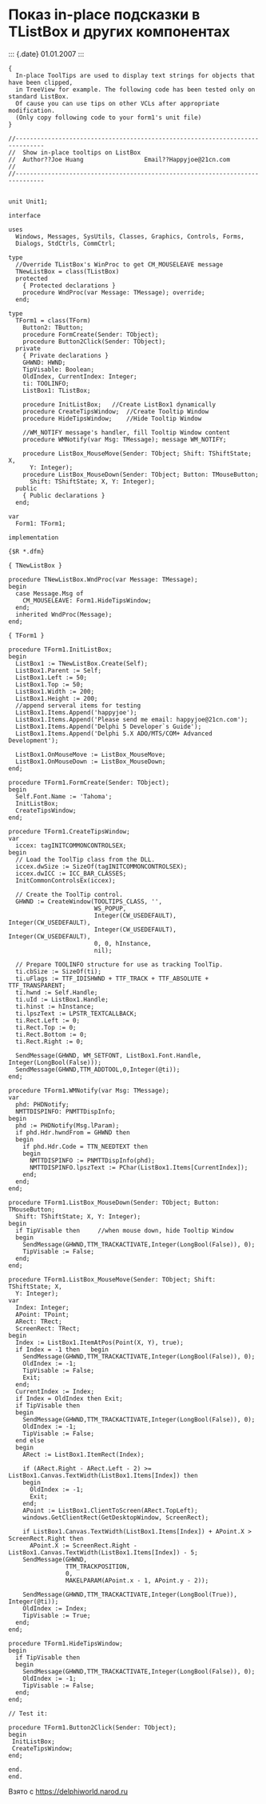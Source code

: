 Показ in-place подсказки в TListBox и других компонентах
========================================================

::: {.date}
01.01.2007
:::

    { 
      In-place ToolTips are used to display text strings for objects that have been clipped, 
      in TreeView for example. The following code has been tested only on standard ListBox. 
      Of cause you can use tips on other VCLs after appropriate modification. 
      (Only copy following code to your form1's unit file) 
    } 
     
    //------------------------------------------------------------------------------ 
    //  Show in-place tooltips on ListBox 
    //  Author??Joe Huang                 Email??Happyjoe@21cn.com 
    // 
    //------------------------------------------------------------------------------ 
     
     
    unit Unit1; 
     
    interface 
     
    uses 
      Windows, Messages, SysUtils, Classes, Graphics, Controls, Forms, 
      Dialogs, StdCtrls, CommCtrl; 
     
    type 
      //Override TListBox's WinProc to get CM_MOUSELEAVE message 
      TNewListBox = class(TListBox) 
      protected 
        { Protected declarations } 
        procedure WndProc(var Message: TMessage); override; 
      end; 
     
    type 
      TForm1 = class(TForm) 
        Button2: TButton; 
        procedure FormCreate(Sender: TObject); 
        procedure Button2Click(Sender: TObject); 
      private 
        { Private declarations } 
        GHWND: HWND; 
        TipVisable: Boolean; 
        OldIndex, CurrentIndex: Integer; 
        ti: TOOLINFO; 
        ListBox1: TListBox; 
     
        procedure InitListBox;   //Create ListBox1 dynamically 
        procedure CreateTipsWindow;  //Create Tooltip Window 
        procedure HideTipsWindow;    //Hide Tooltip Window 
     
        //WM_NOTIFY message's handler, fill Tooltip Window content 
        procedure WMNotify(var Msg: TMessage); message WM_NOTIFY; 
     
        procedure ListBox_MouseMove(Sender: TObject; Shift: TShiftState; X, 
          Y: Integer); 
        procedure ListBox_MouseDown(Sender: TObject; Button: TMouseButton; 
          Shift: TShiftState; X, Y: Integer); 
      public 
        { Public declarations } 
      end; 
     
    var 
      Form1: TForm1; 
     
    implementation 
     
    {$R *.dfm} 
     
    { TNewListBox } 
     
    procedure TNewListBox.WndProc(var Message: TMessage); 
    begin 
      case Message.Msg of 
        CM_MOUSELEAVE: Form1.HideTipsWindow; 
      end; 
      inherited WndProc(Message); 
    end; 
     
    { TForm1 } 
     
    procedure TForm1.InitListBox; 
    begin 
      ListBox1 := TNewListBox.Create(Self); 
      ListBox1.Parent := Self; 
      ListBox1.Left := 50; 
      ListBox1.Top := 50; 
      ListBox1.Width := 200; 
      ListBox1.Height := 200; 
      //append serveral items for testing 
      ListBox1.Items.Append('happyjoe'); 
      ListBox1.Items.Append('Please send me email: happyjoe@21cn.com'); 
      ListBox1.Items.Append('Delphi 5 Developer`s Guide'); 
      ListBox1.Items.Append('Delphi 5.X ADO/MTS/COM+ Advanced Development'); 
     
      ListBox1.OnMouseMove := ListBox_MouseMove; 
      ListBox1.OnMouseDown := ListBox_MouseDown; 
    end; 
     
    procedure TForm1.FormCreate(Sender: TObject); 
    begin 
      Self.Font.Name := 'Tahoma'; 
      InitListBox; 
      CreateTipsWindow; 
    end; 
     
    procedure TForm1.CreateTipsWindow; 
    var 
      iccex: tagINITCOMMONCONTROLSEX; 
    begin 
      // Load the ToolTip class from the DLL. 
      iccex.dwSize := SizeOf(tagINITCOMMONCONTROLSEX); 
      iccex.dwICC := ICC_BAR_CLASSES; 
      InitCommonControlsEx(iccex); 
     
      // Create the ToolTip control. 
      GHWND := CreateWindow(TOOLTIPS_CLASS, '', 
                            WS_POPUP, 
                            Integer(CW_USEDEFAULT), Integer(CW_USEDEFAULT), 
                            Integer(CW_USEDEFAULT), Integer(CW_USEDEFAULT), 
                            0, 0, hInstance, 
                            nil); 
     
      // Prepare TOOLINFO structure for use as tracking ToolTip. 
      ti.cbSize := SizeOf(ti); 
      ti.uFlags := TTF_IDISHWND + TTF_TRACK + TTF_ABSOLUTE + TTF_TRANSPARENT; 
      ti.hwnd := Self.Handle; 
      ti.uId := ListBox1.Handle; 
      ti.hinst := hInstance; 
      ti.lpszText := LPSTR_TEXTCALLBACK; 
      ti.Rect.Left := 0; 
      ti.Rect.Top := 0; 
      ti.Rect.Bottom := 0; 
      ti.Rect.Right := 0; 
     
      SendMessage(GHWND, WM_SETFONT, ListBox1.Font.Handle, Integer(LongBool(False))); 
      SendMessage(GHWND,TTM_ADDTOOL,0,Integer(@ti)); 
    end; 
     
    procedure TForm1.WMNotify(var Msg: TMessage); 
    var 
      phd: PHDNotify; 
      NMTTDISPINFO: PNMTTDispInfo; 
    begin 
      phd := PHDNotify(Msg.lParam); 
      if phd.Hdr.hwndFrom = GHWND then 
      begin 
        if phd.Hdr.Code = TTN_NEEDTEXT then 
        begin 
          NMTTDISPINFO := PNMTTDispInfo(phd); 
          NMTTDISPINFO.lpszText := PChar(ListBox1.Items[CurrentIndex]); 
        end; 
      end; 
    end; 
     
    procedure TForm1.ListBox_MouseDown(Sender: TObject; Button: TMouseButton; 
      Shift: TShiftState; X, Y: Integer); 
    begin 
      if TipVisable then     //when mouse down, hide Tooltip Window 
      begin 
        SendMessage(GHWND,TTM_TRACKACTIVATE,Integer(LongBool(False)), 0); 
        TipVisable := False; 
      end; 
    end; 
     
    procedure TForm1.ListBox_MouseMove(Sender: TObject; Shift: TShiftState; X, 
      Y: Integer); 
    var 
      Index: Integer; 
      APoint: TPoint; 
      ARect: TRect; 
      ScreenRect: TRect; 
    begin 
      Index := ListBox1.ItemAtPos(Point(X, Y), true); 
      if Index = -1 then   begin 
        SendMessage(GHWND,TTM_TRACKACTIVATE,Integer(LongBool(False)), 0); 
        OldIndex := -1; 
        TipVisable := False; 
        Exit; 
      end; 
      CurrentIndex := Index; 
      if Index = OldIndex then Exit; 
      if TipVisable then 
      begin 
        SendMessage(GHWND,TTM_TRACKACTIVATE,Integer(LongBool(False)), 0); 
        OldIndex := -1; 
        TipVisable := False; 
      end else 
      begin 
        ARect := ListBox1.ItemRect(Index); 
     
        if (ARect.Right - ARect.Left - 2) >= ListBox1.Canvas.TextWidth(ListBox1.Items[Index]) then 
        begin 
          OldIndex := -1; 
          Exit; 
        end; 
        APoint := ListBox1.ClientToScreen(ARect.TopLeft); 
        windows.GetClientRect(GetDesktopWindow, ScreenRect); 
     
        if ListBox1.Canvas.TextWidth(ListBox1.Items[Index]) + APoint.X > ScreenRect.Right then 
          APoint.X := ScreenRect.Right - ListBox1.Canvas.TextWidth(ListBox1.Items[Index]) - 5; 
        SendMessage(GHWND, 
                    TTM_TRACKPOSITION, 
                    0, 
                    MAKELPARAM(APoint.x - 1, APoint.y - 2)); 
     
        SendMessage(GHWND,TTM_TRACKACTIVATE,Integer(LongBool(True)), Integer(@ti)); 
        OldIndex := Index; 
        TipVisable := True; 
      end; 
    end; 
     
    procedure TForm1.HideTipsWindow; 
    begin 
      if TipVisable then 
      begin 
        SendMessage(GHWND,TTM_TRACKACTIVATE,Integer(LongBool(False)), 0); 
        OldIndex := -1; 
        TipVisable := False; 
      end; 
    end; 
     
    // Test it: 
     
    procedure TForm1.Button2Click(Sender: TObject); 
    begin 
     InitListBox; 
     CreateTipsWindow; 
    end; 
     
    end. 
    end.

Взято с <https://delphiworld.narod.ru>
